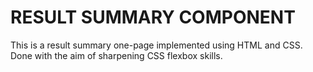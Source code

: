 # RESULT SUMMARY COMPONENT

This is a result summary one-page implemented using HTML and CSS.
Done with the aim of sharpening CSS flexbox skills.

